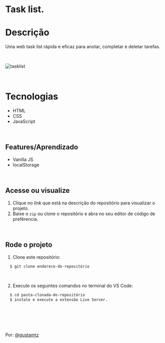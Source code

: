 # Task list.

# Descrição
Uma web task list rápida e eficaz para anotar, completar e deletar tarefas. 

<br>

![tasklist](https://user-images.githubusercontent.com/113216494/213932546-4e8d1121-593e-4326-8264-f9713cd5f68a.png)

<br>

# Tecnologias
- HTML
- CSS
- JavaScript

<br>

## Features/Aprendizado
- Vanilla JS
- localStorage

<br>

## Acesse ou visualize
1. Clique no *link* que está na descrição do repositório para visualizar o projeto.
2. Baixe o `zip` ou clone o repositório e abra no seu editor de código de prefêrencia.

<br>


## Rode o projeto
1. Clone este repositório:
```sh
  $ git clone endereco-do-repositório
```

<br>

2. Execute os seguintes comandos no terminal do VS Code:
```sh
  $ cd pasta-clonada-do-repositório 
  $ instale e execute a extensão Live Server.
  
```
<br>
<br>
<br>

Por: <a href="https://github.com/gustamtz">@gustamtz </a>


